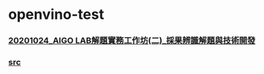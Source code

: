 # openvino-test

### [20201024_AIGO LAB解題實務工作坊(二)_採果辨識解題與技術開發](https://omnixri.blogspot.com/2020/10/20201024aigo-lab.html?fbclid=IwAR3jYS-yU5AGeFuK-AXRBlEPzFQwZuM6_rLjdDO3d6TexFKdjpDlq1DDAiw)
### [src](https://github.com/OmniXRI/20201024_AIGO_Lab2)
